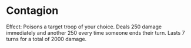 # Contagion

Effect: Poisons a target troop of your choice. Deals 250 damage immediately and another 250 every time someone ends their turn. Lasts 7 turns for a total of 2000 damage.
